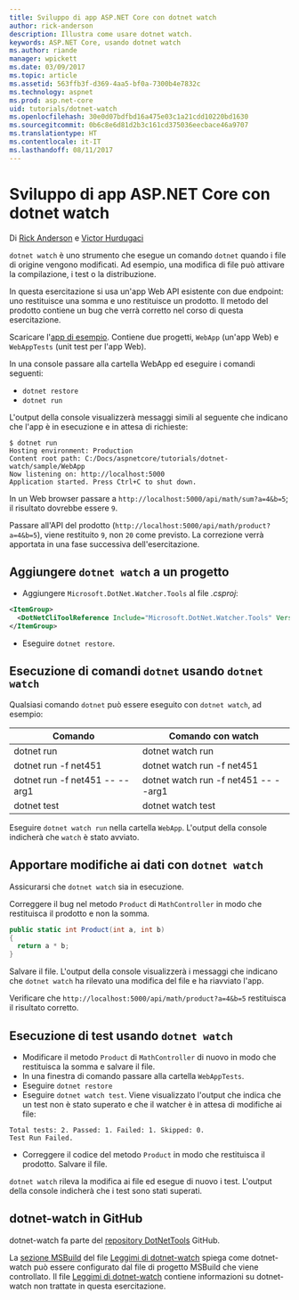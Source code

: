 ```yaml
---
title: Sviluppo di app ASP.NET Core con dotnet watch
author: rick-anderson
description: Illustra come usare dotnet watch.
keywords: ASP.NET Core, usando dotnet watch
ms.author: riande
manager: wpickett
ms.date: 03/09/2017
ms.topic: article
ms.assetid: 563ffb3f-d369-4aa5-bf0a-7300b4e7832c
ms.technology: aspnet
ms.prod: asp.net-core
uid: tutorials/dotnet-watch
ms.openlocfilehash: 30e0d07bdfbd16a475e03c1a21cdd10220bd1630
ms.sourcegitcommit: 0b6c8e6d81d2b3c161cd375036eecbace46a9707
ms.translationtype: HT
ms.contentlocale: it-IT
ms.lasthandoff: 08/11/2017
---
```

# <a name="developing-aspnet-core-apps-using-dotnet-watch"></a>Sviluppo di app ASP.NET Core con dotnet watch


Di [Rick Anderson](https://twitter.com/RickAndMSFT) e [Victor Hurdugaci](https://twitter.com/victorhurdugaci)

`dotnet watch` è uno strumento che esegue un comando `dotnet` quando i file di origine vengono modificati. Ad esempio, una modifica di file può attivare la compilazione, i test o la distribuzione.

In questa esercitazione si usa un'app Web API esistente con due endpoint: uno restituisce una somma e uno restituisce un prodotto. Il metodo del prodotto contiene un bug che verrà corretto nel corso di questa esercitazione.

Scaricare l'[app di esempio](https://github.com/aspnet/Docs/tree/master/aspnetcore/tutorials/dotnet-watch/sample). Contiene due progetti, `WebApp` (un'app Web) e `WebAppTests` (unit test per l'app Web).

In una console passare alla cartella WebApp ed eseguire i comandi seguenti:

- `dotnet restore`
- `dotnet run`

L'output della console visualizzerà messaggi simili al seguente che indicano che l'app è in esecuzione e in attesa di richieste:

```console
$ dotnet run
Hosting environment: Production
Content root path: C:/Docs/aspnetcore/tutorials/dotnet-watch/sample/WebApp
Now listening on: http://localhost:5000
Application started. Press Ctrl+C to shut down.
```

In un Web browser passare a `http://localhost:5000/api/math/sum?a=4&b=5`; il risultato dovrebbe essere `9`.

Passare all'API del prodotto (`http://localhost:5000/api/math/product?a=4&b=5`), viene restituito `9`, non `20` come previsto. La correzione verrà apportata in una fase successiva dell'esercitazione.

## <a name="add-dotnet-watch-to-a-project"></a>Aggiungere `dotnet watch` a un progetto

- Aggiungere `Microsoft.DotNet.Watcher.Tools` al file *.csproj*:
 ```xml
 <ItemGroup>
   <DotNetCliToolReference Include="Microsoft.DotNet.Watcher.Tools" Version="1.0.0" />
 </ItemGroup> 
 ```

- Eseguire `dotnet restore`.

## <a name="running-dotnet-commands-using-dotnet-watch"></a>Esecuzione di comandi `dotnet` usando `dotnet watch`

Qualsiasi comando `dotnet` può essere eseguito con `dotnet watch`, ad esempio:

| Comando | Comando con watch |
| ---- | ----- |
| dotnet run | dotnet watch run |
| dotnet run -f net451 | dotnet watch run -f net451 |
| dotnet run -f net451 -- --arg1 | dotnet watch run -f net451 -- --arg1 |
| dotnet test | dotnet watch test |

Eseguire `dotnet watch run` nella cartella `WebApp`. L'output della console indicherà che `watch` è stato avviato.

## <a name="making-changes-with-dotnet-watch"></a>Apportare modifiche ai dati con `dotnet watch`

Assicurarsi che `dotnet watch` sia in esecuzione.

Correggere il bug nel metodo `Product` di `MathController` in modo che restituisca il prodotto e non la somma.

```csharp
public static int Product(int a, int b)
{
  return a * b;
} 
```

Salvare il file. L'output della console visualizzerà i messaggi che indicano che `dotnet watch` ha rilevato una modifica del file e ha riavviato l'app.

Verificare che `http://localhost:5000/api/math/product?a=4&b=5` restituisca il risultato corretto.

## <a name="running-tests-using-dotnet-watch"></a>Esecuzione di test usando `dotnet watch`

- Modificare il metodo `Product` di `MathController` di nuovo in modo che restituisca la somma e salvare il file.
- In una finestra di comando passare alla cartella `WebAppTests`.
- Eseguire `dotnet restore`
- Eseguire `dotnet watch test`. Viene visualizzato l'output che indica che un test non è stato superato e che il watcher è in attesa di modifiche ai file:

 ```console
 Total tests: 2. Passed: 1. Failed: 1. Skipped: 0.
 Test Run Failed.
  ```
- Correggere il codice del metodo `Product` in modo che restituisca il prodotto. Salvare il file.

`dotnet watch` rileva la modifica ai file ed esegue di nuovo i test. L'output della console indicherà che i test sono stati superati.

## <a name="dotnet-watch-in-github"></a>dotnet-watch in GitHub

dotnet-watch fa parte del [repository DotNetTools](https://github.com/aspnet/DotNetTools/tree/dev/src/Microsoft.DotNet.Watcher.Tools) GitHub.

La [sezione MSBuild](https://github.com/aspnet/DotNetTools/blob/dev/src/Microsoft.DotNet.Watcher.Tools/README.md#msbuild) del file [Leggimi di dotnet-watch](https://github.com/aspnet/DotNetTools/blob/dev/src/Microsoft.DotNet.Watcher.Tools/README.md) spiega come dotnet-watch può essere configurato dal file di progetto MSBuild che viene controllato. Il file [Leggimi di dotnet-watch](https://github.com/aspnet/DotNetTools/blob/dev/src/Microsoft.DotNet.Watcher.Tools/README.md) contiene informazioni su dotnet-watch non trattate in questa esercitazione.
